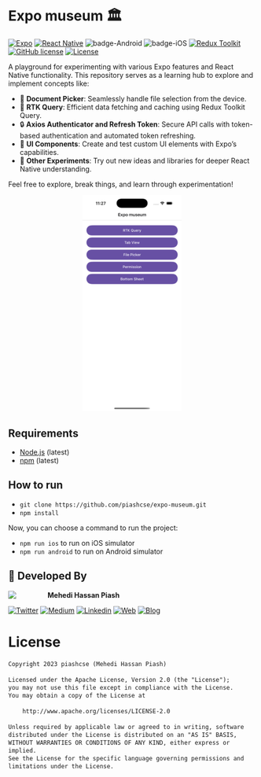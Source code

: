 # Expo museum 🏛️

[![Expo](https://img.shields.io/badge/Expo-52.0.0-blue.svg?logo=expo)](https://expo.dev/)
[![React Native](https://img.shields.io/badge/React%20Native-v0.76.6-green.svg)](https://facebook.github.io/react-native/)
![badge-Android](https://img.shields.io/badge/Platform-Android-brightgreen)
![badge-iOS](https://img.shields.io/badge/Platform-iOS-lightgray)
[![Redux Toolkit](https://img.shields.io/badge/Redux%20Toolkit-2.2.8-764ABC?logo=redux)](https://redux-toolkit.js.org/)
[![GitHub license](https://img.shields.io/badge/license-Apache%20License%202.0-blue.svg?style=flat)](https://www.apache.org/licenses/LICENSE-2.0)
<a href="https://github.com/piashcse"><img alt="License" src="https://img.shields.io/static/v1?label=GitHub&message=piashcse&color=C51162"/></a>

A playground for experimenting with various Expo features and React Native functionality. This repository serves as a learning hub to explore and implement concepts like:

- 📂 **Document Picker**: Seamlessly handle file selection from the device.  
- 🔄 **RTK Query**: Efficient data fetching and caching using Redux Toolkit Query.  
- 🔒 **Axios Authenticator and Refresh Token**: Secure API calls with token-based authentication and automated token refreshing.
- 🎨 **UI Components**: Create and test custom UI elements with Expo’s capabilities.   
- 🚀 **Other Experiments**: Try out new ideas and libraries for deeper React Native understanding.  

Feel free to explore, break things, and learn through experimentation!

<p align="center">
  <img width="40%" height="40%" src="https://github.com/piashcse/expo-museum/blob/master/screenshots/Simulator Screenshot - iPhone 16 Pro.png" />
</p>

## Requirements

- [Node.js](https://nodejs.org/) (latest)
- [npm](https://www.npmjs.com/) (latest)

## How to run

- `git clone https://github.com/piashcse/expo-museum.git`
- `npm install`

Now, you can choose a command to run the project:

- `npm run ios` to run on iOS simulator
- `npm run android` to run on Android simulator

## 👨 Developed By

<a href="https://twitter.com/piashcse" target="_blank">
  <img src="https://avatars.githubusercontent.com/piashcse" width="80" align="left">
</a>

**Mehedi Hassan Piash**

[![Twitter](https://img.shields.io/badge/-Twitter-1DA1F2?logo=x&logoColor=white&style=for-the-badge)](https://twitter.com/piashcse)
[![Medium](https://img.shields.io/badge/-Medium-00AB6C?logo=medium&logoColor=white&style=for-the-badge)](https://medium.com/@piashcse)
[![Linkedin](https://img.shields.io/badge/-LinkedIn-0077B5?logo=linkedin&logoColor=white&style=for-the-badge)](https://www.linkedin.com/in/piashcse/)
[![Web](https://img.shields.io/badge/-Web-0073E6?logo=appveyor&logoColor=white&style=for-the-badge)](https://piashcse.github.io/)
[![Blog](https://img.shields.io/badge/-Blog-0077B5?logo=readme&logoColor=white&style=for-the-badge)](https://piashcse.blogspot.com)

# License

```
Copyright 2023 piashcse (Mehedi Hassan Piash)

Licensed under the Apache License, Version 2.0 (the "License");
you may not use this file except in compliance with the License.
You may obtain a copy of the License at

    http://www.apache.org/licenses/LICENSE-2.0

Unless required by applicable law or agreed to in writing, software
distributed under the License is distributed on an "AS IS" BASIS,
WITHOUT WARRANTIES OR CONDITIONS OF ANY KIND, either express or implied.
See the License for the specific language governing permissions and
limitations under the License.
```
